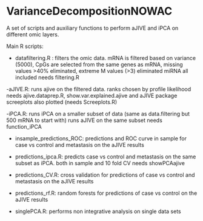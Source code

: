 # VarianceDecompositionNOWAC

A set of scripts and auxiliary functions to perform aJIVE and iPCA on different omic layers. 

Main R scripts:

- datafiltering.R : filters the omic data. 
mRNA is filtered based on variance (5000), 
CpGs are selected from the same genes as mRNA, missing values >40% eliminated, extreme M values (>3) eliminated
miRNA all included
needs filtering.R

-aJIVE.R: runs ajive on the filtered data. 
ranks chosen by profile likelihood
needs ajive.dataprep.R, show.var.explained.ajive and aJIVE package
screeplots also plotted (needs Screeplots.R)

-iPCA.R: runs iPCA on a smaller subset of data 
(same as data.filtering but 500 mRNA to start with)
runs aJIVE on the same subset
needs function_iPCA

- insample_predictions_ROC: predictions and ROC curve in sample for 
case vs control and metastasis on the aJIVE results

- predictions_ipca.R: predicts case vs control and metastasis
 on the same subset as iPCA. both in sample and 10 fold CV
needs showPCAajive

- predictions_CV.R: cross validation for predictions of case vs control 
and metastasis on the aJIVE results

- predictions_rf.R: random forests for predictions of case vs control 
 on the aJIVE results

- singlePCA.R: performs non integrative analysis on single data sets

